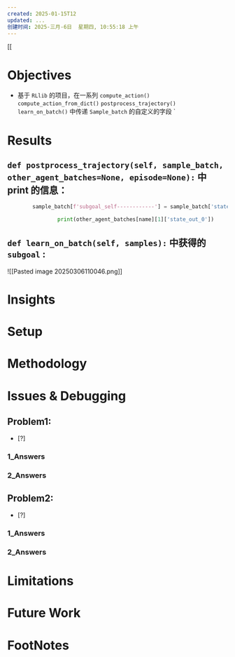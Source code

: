 ```yaml
---
created: 2025-01-15T12
updated: ...
创建时间: 2025-三月-6日  星期四, 10:55:18 上午
---
```

[[


# Objectives
- 基于 `RLlib`  的项目，在一系列 `compute_action()` `compute_action_from_dict()` `postprocess_trajectory()`  ` learn_on_batch()` 中传递 `Sample_batch` 的自定义的字段
`
# Results

## `def postprocess_trajectory(self, sample_batch, other_agent_batches=None, episode=None):` 中 **print** 的信息：
```python
        sample_batch[f'subgoal_self------------'] = sample_batch['state_out_0'].copy()

                print(other_agent_batches[name][1]['state_out_0'])

```


## `def learn_on_batch(self, samples):` 中获得的 `subgoal` :

![[Pasted image 20250306110046.png]]





# Insights
# Setup
# Methodology
# Issues & Debugging

## Problem1: 
- [?] 

### 1_Answers


### 2_Answers



## Problem2: 
- [?] 

### 1_Answers


### 2_Answers



# Limitations
# Future Work
# FootNotes